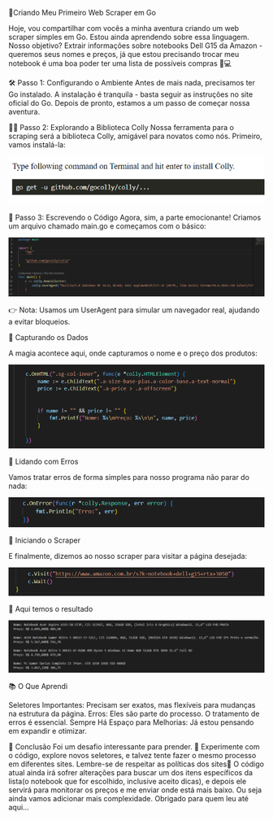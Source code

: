 🚀Criando Meu Primeiro Web Scraper em Go

Hoje, vou compartilhar com vocês a minha aventura criando um web scraper simples em Go. Estou ainda aprendendo sobre essa linguagem. Nosso objetivo? Extrair informações sobre notebooks Dell G15 da Amazon - queremos seus nomes e preços, já que estou precisando trocar meu notebook é uma boa poder ter uma lista de possíveis compras 🤖💻

🛠 Passo 1: Configurando o Ambiente
Antes de mais nada, precisamos ter Go instalado. A instalação é tranquila - basta seguir as instruções no site oficial do Go. Depois de pronto, estamos a um passo de começar nossa aventura.

🕵️‍♂️ Passo 2: Explorando a Biblioteca Colly
Nossa ferramenta para o scraping será a biblioteca Colly, amigável para novatos como nós. Primeiro, vamos instalá-la:


![alt text](image.png)


📝 Passo 3: Escrevendo o Código
Agora, sim, a parte emocionante! Criamos um arquivo chamado main.go e começamos com o básico:

![alt text](image-1.png)

👉 Nota: Usamos um UserAgent para simular um navegador real, ajudando a evitar bloqueios.

🎣 Capturando os Dados

A magia acontece aqui, onde capturamos o nome e o preço dos produtos:

![alt text](image-2.png)

🚨 Lidando com Erros

Vamos tratar erros de forma simples para nosso programa não parar do nada:

![alt text](image-3.png)

🚀 Iniciando o Scraper

E finalmente, dizemos ao nosso scraper para visitar a página desejada:

![alt text](image-4.png)

🚀 Aqui temos o resultado

![alt text](image-5.png)

📚 O Que Aprendi

Seletores Importantes: Precisam ser exatos, mas flexíveis para mudanças na estrutura da página.
Erros: Eles são parte do processo. O tratamento de erros é essencial.
Sempre Há Espaço para Melhorias: Já estou pensando em expandir e otimizar.

🎉 Conclusão
Foi um desafio interessante para prender. 🌟
Experimente com o código, explore novos seletores, e talvez tente fazer o mesmo processo em diferentes sites. Lembre-se de respeitar as políticas dos sites🎈
O código atual ainda irá sofrer alterações para buscar um dos itens específicos da lista(o notebook que for escolhido, inclusive aceito dicas), e depois ele servirá para monitorar os preços e me enviar onde está mais baixo. Ou seja ainda vamos adicionar mais complexidade. 
Obrigado para quem leu até aqui...
